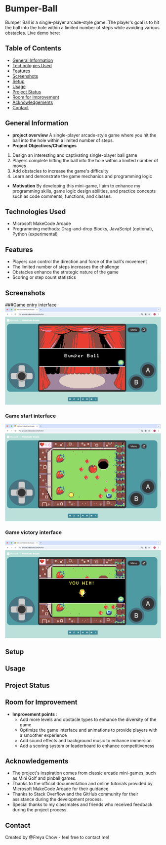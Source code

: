# Bumper-Ball
Bumper Ball is a single-player arcade-style game. The player's goal is to hit the ball into the hole within a limited number of steps while avoiding various obstacles.
Live demo here: 

## Table of Contents
- [General Information](#general-information)
- [Technologies Used](#technologies-used)
- [Features](#features)
- [Screenshots](#screenshots)
- [Setup](#setup)
- [Usage](#usage)
- [Project Status](#project-status)
- [Room for Improvement](#room-for-improvement)
- [Acknowledgements](#acknowledgements)
- [Contact](#contact)

## General Information
- **project overview** A single-player arcade-style game where you hit the ball into the hole within a limited number of steps.
- **Project Objectives/Challenges**
1. Design an interesting and captivating single-player ball game
2. Players complete hitting the ball into the hole within a limited number of moves
3. Add obstacles to increase the game's difficulty
4. Learn and demonstrate the game mechanics and programming logic
- **Motivation** By developing this mini-game, I aim to enhance my programming skills, game logic design abilities, and practice concepts such as code comments, functions, and classes.
## Technologies Used
- Microsoft MakeCode Arcade
- Programming methods: Drag-and-drop Blocks, JavaScript (optional), Python (experimental)
## Features
- Players can control the direction and force of the ball's movement
- The limited number of steps increases the challenge
- Obstacles enhance the strategic nature of the game
- Scoring or step count statistics
## Screenshots
###Game entry interface
![Game Start Screen](start_screen.png)
### Game start interface
![Gameplay Screen](gameplay_screen.png)
### Game victory interface
![Victory Screen]( victory_screen.png)
## Setup
## Usage
## Project Status
## Room for Improvement
- **Improvement points** : 
  - Add more levels and obstacle types to enhance the diversity of the game 
  - Optimize the game interface and animations to provide players with a smoother experience 
  - Add sound effects and background music to enhance immersion 
  - Add a scoring system or leaderboard to enhance competitiveness

## Acknowledgements
- The project's inspiration comes from classic arcade mini-games, such as Mini Golf and pinball games.
- Thanks to the official documentation and online tutorials provided by Microsoft MakeCode Arcade for their guidance.
- Thanks to Stack Overflow and the GitHub community for their assistance during the development process.
- Special thanks to my classmates and friends who received feedback during the project process.
## Contact
Created by @Freya Chow - feel free to contact me!


